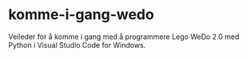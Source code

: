# komme-i-gang-wedo
Veileder for å komme i gang med å programmere Lego WeDo 2.0 med Python i Visual Studio Code for Windows.
